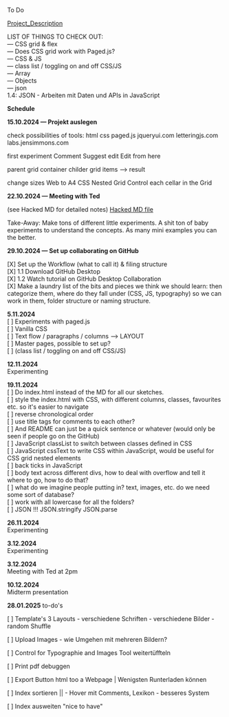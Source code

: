 To Do

[Project_Description](HS24_IP_Yagcioglu-Alper_Taennler-Siiri_REV.pdf)

LIST OF THINGS TO CHECK OUT:  
— CSS grid & flex  
— Does CSS grid work with Paged.js?  
— CSS & JS  
— class list / toggling on and off CSS/JS  
— Array  
— Objects  
— json  
1.4: JSON - Arbeiten mit Daten und APIs in JavaScript

**Schedule**

**15.10.2024 — Projekt auslegen**

check possibilities of tools:
html
css
paged.js
jqueryui.com
letteringjs.com
labs.jensimmons.com

first experiment
Comment
Suggest edit
Edit from here

parent
grid container
childer
grid items
–> result

change sizes Web to A4
CSS Nested Grid
Control each cellar in the Grid

**22.10.2024 — Meeting with Ted**

(see Hacked MD for detailed notes)
[Hacked MD file](https://hackmd.io/SSLkuaU9RfeTpcE6LhCBSw)

Take-Away: Make tons of different little experiments. A shit ton of baby experiments to understand the concepts. As many mini examples you can the better.

**29.10.2024 — Set up collaborating on GitHub**

[X] Set up the Workflow (what to call it) & filing structure  
[X] 1.1 Download GitHub Desktop  
[X] 1.2 Watch tutorial on GitHub Desktop Collaboration  
[X] Make a laundry list of the bits and pieces we think we should learn: then categorize them, where do they fall under (CSS, JS, typography) so we can work in them, folder structure or naming structure.

**5.11.2024**  
[ ] Experiments with paged.js  
[ ] Vanilla CSS  
[ ] Text flow / paragraphs / columns —> LAYOUT  
[ ] Master pages, possible to set up?  
[ ] (class list / toggling on and off CSS/JS)

**12.11.2024**  
Experimenting

**19.11.2024**  
[ ] Do index.html instead of the MD for all our sketches.  
[ ] style the index.html with CSS, with different columns, classes, favourites etc. so it's easier to navigate  
[ ] reverse chronological order  
[ ] use title tags for comments to each other?  
[ ] And README can just be a quick sentence or whatever (would only be seen if people go on the GitHub)  
[ ] JavaScript classList to switch between classes defined in CSS  
[ ] JavaScript cssText to write CSS within JavaScript, would be useful for CSS grid nested elements  
[ ] back ticks in JavaScript  
[ ] body text across different divs, how to deal with overflow and tell it where to go, how to do that?  
[ ] what do we imagine people putting in? text, images, etc. do we need some sort of database?  
[ ] work with all lowercase for all the folders?  
[ ] JSON !!! JSON.stringify JSON.parse

**26.11.2024**  
Experimenting

**3.12.2024**  
Experimenting

**3.12.2024**  
Meeting with Ted at 2pm

**10.12.2024**  
Midterm presentation

**28.01.2025**
to-do's

[ ] Template's
	3 Layouts
	- verschiedene Schriften
	- verschiedene  Bilder
	- random Shuffle 

[ ] Upload Images
    - wie Umgehen mit mehreren Bildern?

[ ] Control for Typographie and Images Tool weitertüffteln

[ ] Print pdf debuggen

[ ] Export Button html too a Webpage | Wenigsten Runterladen können

[ ] Index sortieren || 
    - Hover mit Comments, Lexikon
    - besseres System

[ ] Index ausweiten "nice to have"